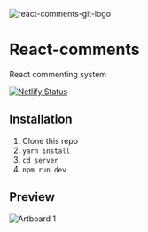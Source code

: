 ![react-comments-git-logo](https://user-images.githubusercontent.com/75787788/113927690-ce415a00-97bb-11eb-8cf0-e03e0427890b.png)

# React-comments
React commenting system

[![Netlify Status](https://api.netlify.com/api/v1/badges/d7f65515-38ea-4a18-98a0-87c217cd14b8/deploy-status)](https://app.netlify.com/sites/react-comments/deploys)

## Installation

1. Clone this repo
2. `yarn install`
3. `cd server`
4. `npm run dev`

## Preview

![Artboard 1](https://user-images.githubusercontent.com/75787788/114290072-d9f68000-9a4a-11eb-9d5f-b63d7336a445.png)

